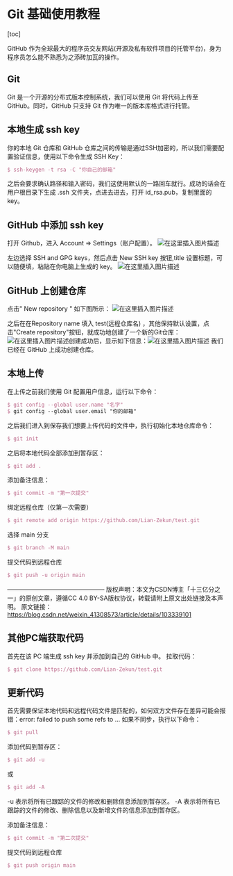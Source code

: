 # Git 基础使用教程

[toc]



GitHub 作为全球最大的程序员交友网站(开源及私有软件项目的托管平台)，身为程序员怎么能不熟悉为之添砖加瓦的操作。

## Git

Git 是一个开源的分布式版本控制系统，我们可以使用 Git 将代码上传至 GitHub。同时，GitHub 只支持 Git 作为唯一的版本库格式进行托管。

## 本地生成 ssh key

你的本地 Git 仓库和 GitHub 仓库之间的传输是通过SSH加密的，所以我们需要配置验证信息，使用以下命令生成 SSH Key：

```tex
$ ssh-keygen -t rsa -C "你自己的邮箱" 
```

之后会要求确认路径和输入密码，我们这使用默认的一路回车就行。成功的话会在 用户根目录下生成 .ssh 文件夹，点进去进去，打开 id_rsa.pub，复制里面的 key。

## GitHub 中添加 ssh key

打开 Github，进入 Account => Settings（账户配置）。
![在这里插入图片描述](https://img-blog.csdnimg.cn/20191201205809965.png)

左边选择 SSH and GPG keys，然后点击 New SSH key 按钮,title 设置标题，可以随便填，粘贴在你电脑上生成的 key。
![在这里插入图片描述](https://img-blog.csdnimg.cn/20191201210506862.png?x-oss-process=image/watermark,type_ZmFuZ3poZW5naGVpdGk,shadow_10,text_aHR0cHM6Ly9ibG9nLmNzZG4ubmV0L3dlaXhpbl80MTMwODU3Mw==,size_16,color_FFFFFF,t_70)

## GitHub 上创建仓库

点击" New repository " 如下图所示：
![在这里插入图片描述](https://img-blog.csdnimg.cn/2019120121125858.png?x-oss-process=image/watermark,type_ZmFuZ3poZW5naGVpdGk,shadow_10,text_aHR0cHM6Ly9ibG9nLmNzZG4ubmV0L3dlaXhpbl80MTMwODU3Mw==,size_16,color_FFFFFF,t_70)

之后在在Repository name 填入 test(远程仓库名) ，其他保持默认设置，点击"Create repository"按钮，就成功地创建了一个新的Git仓库：
![在这里插入图片描述](https://img-blog.csdnimg.cn/20191201211536323.png?x-oss-process=image/watermark,type_ZmFuZ3poZW5naGVpdGk,shadow_10,text_aHR0cHM6Ly9ibG9nLmNzZG4ubmV0L3dlaXhpbl80MTMwODU3Mw==,size_16,color_FFFFFF,t_70)创建成功后，显示如下信息：![在这里插入图片描述](https://img-blog.csdnimg.cn/2019120121174521.png?x-oss-process=image/watermark,type_ZmFuZ3poZW5naGVpdGk,shadow_10,text_aHR0cHM6Ly9ibG9nLmNzZG4ubmV0L3dlaXhpbl80MTMwODU3Mw==,size_16,color_FFFFFF,t_70)
我们已经在 GitHub 上成功创建仓库。

## 本地上传

在上传之前我们使用 Git 配置用户信息，运行以下命令：

```tex
$ git config --global user.name "名字"
$ git config --global user.email "你的邮箱"
```


之后我们进入到保存我们想要上传代码的文件中，执行初始化本地仓库命令：

```tex
$ git init
```


之后将本地代码全部添加到暂存区：

```tex
$ git add .
```


添加备注信息：

```tex
$ git commit -m "第一次提交"
```


绑定远程仓库（仅第一次需要）

```tex
$ git remote add origin https://github.com/Lian-Zekun/test.git
```


选择 main 分支

```tex
$ git branch -M main
```


提交代码到远程仓库

```tex
$ git push -u origin main
```

————————————————
版权声明：本文为CSDN博主「十三亿分之一」的原创文章，遵循CC 4.0 BY-SA版权协议，转载请附上原文出处链接及本声明。
原文链接：https://blog.csdn.net/weixin_41308573/article/details/103339101

## 其他PC端获取代码

首先在该 PC 端生成 ssh key 并添加到自己的 GitHub 中。
拉取代码：

```tex
$ git clone https://github.com/Lian-Zekun/test.git
```

## 更新代码

首先需要保证本地代码和远程代码文件是匹配的，如何双方文件存在差异可能会报错：error: failed to push some refs to …
如果不同步，执行以下命令：

```tex
$ git pull
```

添加代码到暂存区：

```tex
$ git add -u
```

或

```tex
$ git add -A
```

-u 表示将所有已跟踪的文件的修改和删除信息添加到暂存区。
-A 表示将所有已跟踪的文件的修改、删除信息以及新增文件的信息添加到暂存区。

添加备注信息：

```tex
$ git commit -m "第二次提交"
```

提交代码到远程仓库

```tex
$ git push origin main
```


